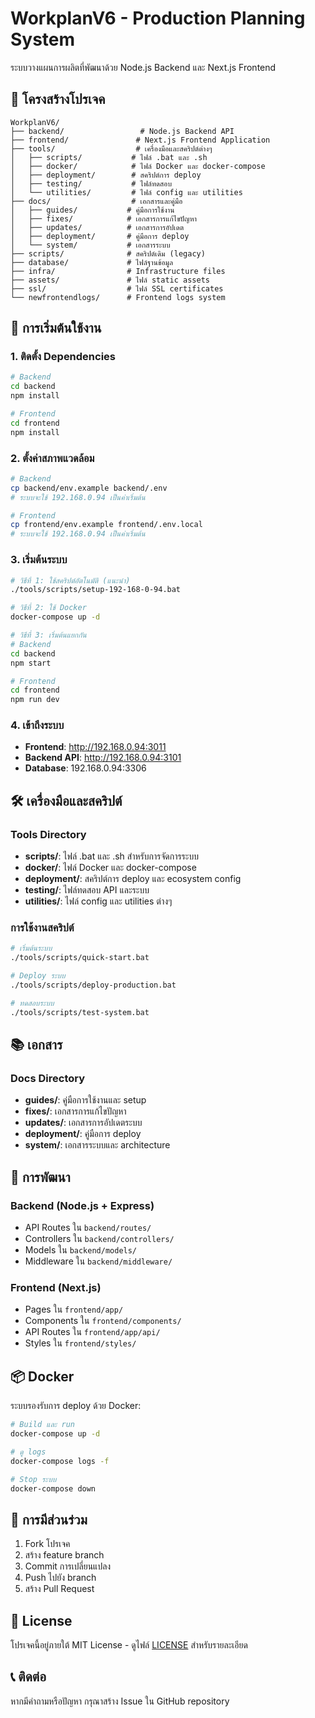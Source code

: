 # WorkplanV6 - Production Planning System

ระบบวางแผนการผลิตที่พัฒนาด้วย Node.js Backend และ Next.js Frontend

## 📁 โครงสร้างโปรเจค

```
WorkplanV6/
├── backend/                 # Node.js Backend API
├── frontend/               # Next.js Frontend Application
├── tools/                  # เครื่องมือและสคริปต์ต่างๆ
│   ├── scripts/           # ไฟล์ .bat และ .sh
│   ├── docker/            # ไฟล์ Docker และ docker-compose
│   ├── deployment/        # สคริปต์การ deploy
│   ├── testing/           # ไฟล์ทดสอบ
│   └── utilities/         # ไฟล์ config และ utilities
├── docs/                  # เอกสารและคู่มือ
│   ├── guides/           # คู่มือการใช้งาน
│   ├── fixes/            # เอกสารการแก้ไขปัญหา
│   ├── updates/          # เอกสารการอัปเดต
│   ├── deployment/       # คู่มือการ deploy
│   └── system/           # เอกสารระบบ
├── scripts/              # สคริปต์เดิม (legacy)
├── database/             # ไฟล์ฐานข้อมูล
├── infra/                # Infrastructure files
├── assets/               # ไฟล์ static assets
├── ssl/                  # ไฟล์ SSL certificates
└── newfrontendlogs/      # Frontend logs system
```

## 🚀 การเริ่มต้นใช้งาน

### 1. ติดตั้ง Dependencies
```bash
# Backend
cd backend
npm install

# Frontend
cd frontend
npm install
```

### 2. ตั้งค่าสภาพแวดล้อม
```bash
# Backend
cp backend/env.example backend/.env
# ระบบจะใช้ 192.168.0.94 เป็นค่าเริ่มต้น

# Frontend
cp frontend/env.example frontend/.env.local
# ระบบจะใช้ 192.168.0.94 เป็นค่าเริ่มต้น
```

### 3. เริ่มต้นระบบ
```bash
# วิธีที่ 1: ใช้สคริปต์อัตโนมัติ (แนะนำ)
./tools/scripts/setup-192-168-0-94.bat

# วิธีที่ 2: ใช้ Docker
docker-compose up -d

# วิธีที่ 3: เริ่มต้นแยกกัน
# Backend
cd backend
npm start

# Frontend
cd frontend
npm run dev
```

### 4. เข้าถึงระบบ
- **Frontend**: http://192.168.0.94:3011
- **Backend API**: http://192.168.0.94:3101
- **Database**: 192.168.0.94:3306

## 🛠️ เครื่องมือและสคริปต์

### Tools Directory
- **scripts/**: ไฟล์ .bat และ .sh สำหรับการจัดการระบบ
- **docker/**: ไฟล์ Docker และ docker-compose
- **deployment/**: สคริปต์การ deploy และ ecosystem config
- **testing/**: ไฟล์ทดสอบ API และระบบ
- **utilities/**: ไฟล์ config และ utilities ต่างๆ

### การใช้งานสคริปต์
```bash
# เริ่มต้นระบบ
./tools/scripts/quick-start.bat

# Deploy ระบบ
./tools/scripts/deploy-production.bat

# ทดสอบระบบ
./tools/scripts/test-system.bat
```

## 📚 เอกสาร

### Docs Directory
- **guides/**: คู่มือการใช้งานและ setup
- **fixes/**: เอกสารการแก้ไขปัญหา
- **updates/**: เอกสารการอัปเดตระบบ
- **deployment/**: คู่มือการ deploy
- **system/**: เอกสารระบบและ architecture

## 🔧 การพัฒนา

### Backend (Node.js + Express)
- API Routes ใน `backend/routes/`
- Controllers ใน `backend/controllers/`
- Models ใน `backend/models/`
- Middleware ใน `backend/middleware/`

### Frontend (Next.js)
- Pages ใน `frontend/app/`
- Components ใน `frontend/components/`
- API Routes ใน `frontend/app/api/`
- Styles ใน `frontend/styles/`

## 📦 Docker

ระบบรองรับการ deploy ด้วย Docker:
```bash
# Build และ run
docker-compose up -d

# ดู logs
docker-compose logs -f

# Stop ระบบ
docker-compose down
```

## 🤝 การมีส่วนร่วม

1. Fork โปรเจค
2. สร้าง feature branch
3. Commit การเปลี่ยนแปลง
4. Push ไปยัง branch
5. สร้าง Pull Request

## 📄 License

โปรเจคนี้อยู่ภายใต้ MIT License - ดูไฟล์ [LICENSE](LICENSE) สำหรับรายละเอียด

## 📞 ติดต่อ

หากมีคำถามหรือปัญหา กรุณาสร้าง Issue ใน GitHub repository
